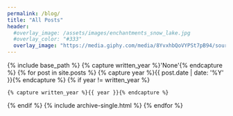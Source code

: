 ```yaml
---
permalink: /blog/
title: "All Posts"
header:
  #overlay_image: /assets/images/enchantments_snow_lake.jpg
  #overlay_color: "#333"
  overlay_image: "https://media.giphy.com/media/8YvxhbQoVYPSt7pB94/source.gif"
---
```


{% include base_path %}
{% capture written_year %}'None'{% endcapture %}
{% for post in site.posts %}
  {% capture year %}{{ post.date | date: '%Y' }}{% endcapture %}
  {% if year != written_year %}
   <!-- <h2 id="{{ year | slugify }}" class="archive__subtitle">{{ year }}</h2> -->
    {% capture written_year %}{{ year }}{% endcapture %}
  {% endif %}
  {% include archive-single.html %}
{% endfor %}
